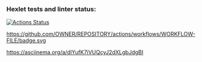 ### Hexlet tests and linter status:
[![Actions Status](https://github.com/artemevpaul/java-project-71/actions/workflows/hexlet-check.yml/badge.svg)](https://github.com/artemevpaul/java-project-71/actions)

https://github.com/OWNER/REPOSITORY/actions/workflows/WORKFLOW-FILE/badge.svg



https://asciinema.org/a/dlYufK7iVUQcyJ2dXLgbJdgBI
